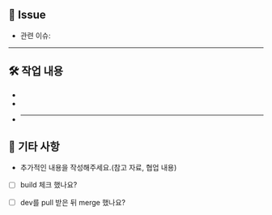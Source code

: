## 📌 Issue

<!-- 해결하려는 이슈 번호나 주제를 명확하게 적어주세요. -->

- 관련 이슈:

---

## 🛠 작업 내용

-
-
- ***

## 🚀 기타 사항

<!-- 리뷰어가 추가적으로 알아야 할 사항이 있다면 기재해주세요. -->

- 추가적인 내용을 작성해주세요.(참고 자료, 협업 내용)

- [ ] build 체크 했나요?

- [ ] dev를 pull 받은 뒤 merge 했나요?